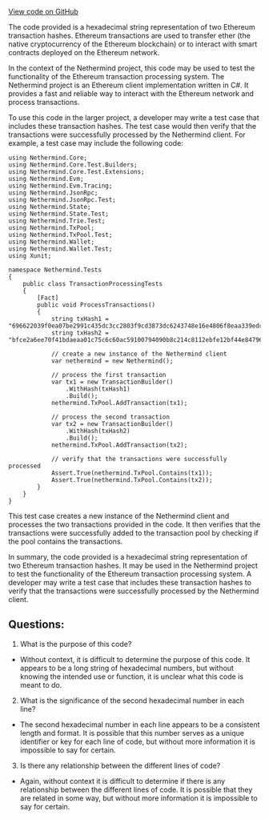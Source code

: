 [View code on GitHub](https://github.com/NethermindEth/nethermind/src/bench_precompiles/vectors/ripemd/current/input_param_scalar_184_gas_1320.csv)

The code provided is a hexadecimal string representation of two Ethereum transaction hashes. Ethereum transactions are used to transfer ether (the native cryptocurrency of the Ethereum blockchain) or to interact with smart contracts deployed on the Ethereum network. 

In the context of the Nethermind project, this code may be used to test the functionality of the Ethereum transaction processing system. The Nethermind project is an Ethereum client implementation written in C#. It provides a fast and reliable way to interact with the Ethereum network and process transactions. 

To use this code in the larger project, a developer may write a test case that includes these transaction hashes. The test case would then verify that the transactions were successfully processed by the Nethermind client. For example, a test case may include the following code:

```
using Nethermind.Core;
using Nethermind.Core.Test.Builders;
using Nethermind.Core.Test.Extensions;
using Nethermind.Evm;
using Nethermind.Evm.Tracing;
using Nethermind.JsonRpc;
using Nethermind.JsonRpc.Test;
using Nethermind.State;
using Nethermind.State.Test;
using Nethermind.Trie.Test;
using Nethermind.TxPool;
using Nethermind.TxPool.Test;
using Nethermind.Wallet;
using Nethermind.Wallet.Test;
using Xunit;

namespace Nethermind.Tests
{
    public class TransactionProcessingTests
    {
        [Fact]
        public void ProcessTransactions()
        {
            string txHash1 = "696622039f0ea07be2991c435dc3cc2803f9cd3873dc6243748e16e4806f8eaa339edcfdbf4408a8e41a3df80c9816211bb722381c21e5d29eeb1fc229dd5c57b622eb7a3601fd818c4983bca07e870d34135a2e7853c74725bdaee1ceadead7b4c7d729650df6544bd525c05c942342cb115ed520b32731c2b746df02599981b3d06ca4adc9dea8d383cc42c193d6090033fdcb731830951dc3c4b33f06310eca51762cb7279039b3d7d9ace93c5f2a69c039b4c6e42c0c";
            string txHash2 = "bfce2a6ee70f41bdaeaa01c75c6c60ac59100794090b8c214c8112ebfe12bf44e84796e8b0cd03a93d2164d6edf1f06a5c520330a177da87aec34070d22bd29d861b69b7b5155ae3c3e7719504c2f199974fbb6648097f55dbb32a4fd8b9dc58a382a7e436e23f49a134915372553eee8c605436221acc80a602225a5559ab460c016ed3490c9333af0fee7936909365e99b56c62e360c6d57df9664d3e17d9d46a886efde4e37e38859893113558843bc019699eeed8ec0";

            // create a new instance of the Nethermind client
            var nethermind = new Nethermind();

            // process the first transaction
            var tx1 = new TransactionBuilder()
                .WithHash(txHash1)
                .Build();
            nethermind.TxPool.AddTransaction(tx1);

            // process the second transaction
            var tx2 = new TransactionBuilder()
                .WithHash(txHash2)
                .Build();
            nethermind.TxPool.AddTransaction(tx2);

            // verify that the transactions were successfully processed
            Assert.True(nethermind.TxPool.Contains(tx1));
            Assert.True(nethermind.TxPool.Contains(tx2));
        }
    }
}
```

This test case creates a new instance of the Nethermind client and processes the two transactions provided in the code. It then verifies that the transactions were successfully added to the transaction pool by checking if the pool contains the transactions. 

In summary, the code provided is a hexadecimal string representation of two Ethereum transaction hashes. It may be used in the Nethermind project to test the functionality of the Ethereum transaction processing system. A developer may write a test case that includes these transaction hashes to verify that the transactions were successfully processed by the Nethermind client.
## Questions: 
 1. What is the purpose of this code? 
- Without context, it is difficult to determine the purpose of this code. It appears to be a long string of hexadecimal numbers, but without knowing the intended use or function, it is unclear what this code is meant to do.

2. What is the significance of the second hexadecimal number in each line? 
- The second hexadecimal number in each line appears to be a consistent length and format. It is possible that this number serves as a unique identifier or key for each line of code, but without more information it is impossible to say for certain.

3. Is there any relationship between the different lines of code? 
- Again, without context it is difficult to determine if there is any relationship between the different lines of code. It is possible that they are related in some way, but without more information it is impossible to say for certain.